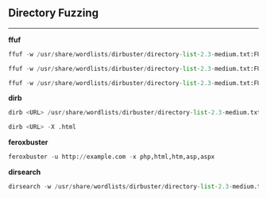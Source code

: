 ## Directory Fuzzing
---
**ffuf**
```Python
ffuf -w /usr/share/wordlists/dirbuster/directory-list-2.3-medium.txt:FUZZ -u <URL>/FUZZ
```
```Python
ffuf -w /usr/share/wordlists/dirbuster/directory-list-2.3-medium.txt:FUZZ -u <URL>/FUZZ -recursion
```
```Python
ffuf -w /usr/share/wordlists/dirbuster/directory-list-2.3-medium.txt:FUZZ -u <URL>/FUZZ -fc 200
```
**dirb**
```Python
dirb <URL> /usr/share/wordlists/dirbuster/directory-list-2.3-medium.txt
```
```Python
dirb <URL> -X .html
```
**feroxbuster**
```Python
feroxbuster -u http://example.com -x php,html,htm,asp,aspx
```
**dirsearch**
```Python
dirsearch -w /usr/share/wordlists/dirbuster/directory-list-2.3-medium.txt -t 64 -e php,txt,html -f -u http://example.com
```
